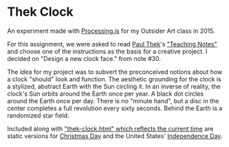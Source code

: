 # Thek Clock
An experiment made with [Processing.js](http://processingjs.org/) for my Outsider Art class in 2015.

For this assignment, we were asked to read [Paul Thek](https://en.wikipedia.org/wiki/Paul_Thek)'s ["Teaching Notes"](http://classes.dma.ucla.edu/Fall16/173/wp-content/uploads/2016/09/Thek-Teaching-Notes.pdf) and choose one of the instructions as the basis for a creative project. I decided on "Design a new clock face." from note \#30.

The idea for my project was to subvert the preconceived notions about how a clock "should" look and function. The aesthetic grounding for the clock is a stylized, abstract Earth with the Sun circling it. In an inverse of reality, the clock's Sun orbits around the Earth once per year. A black dot circles around the Earth once per day. There is no "minute hand", but a disc in the center completes a full revolution every sixty seconds. Behind the Earth is a randomized star field.

Included along with ["thek-clock.html" which reflects the current time](https://brennan-pilcher.github.io/thek-clock/thek-clock.html) are static versions for [Christmas Day](https://brennan-pilcher.github.io/thek-clock/thek-clock_christmas.html) and the United States' [Independence Day](https://brennan-pilcher.github.io/thek-clock/thek-clock_independence.html).
